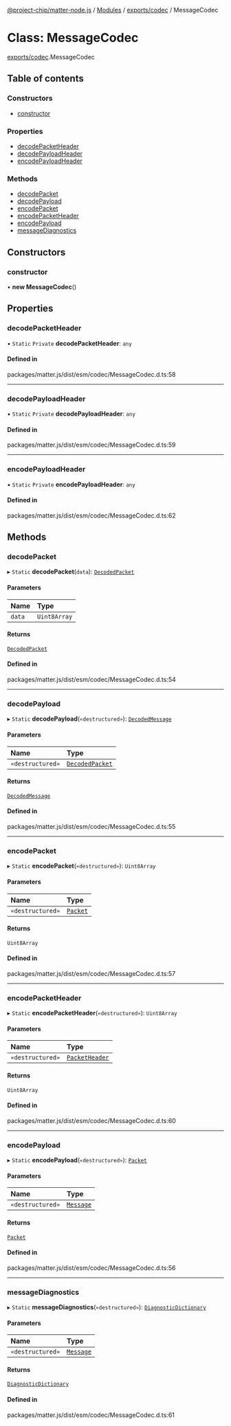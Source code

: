 [@project-chip/matter-node.js](../README.md) / [Modules](../modules.md) / [exports/codec](../modules/exports_codec.md) / MessageCodec

# Class: MessageCodec

[exports/codec](../modules/exports_codec.md).MessageCodec

## Table of contents

### Constructors

- [constructor](exports_codec.MessageCodec.md#constructor)

### Properties

- [decodePacketHeader](exports_codec.MessageCodec.md#decodepacketheader)
- [decodePayloadHeader](exports_codec.MessageCodec.md#decodepayloadheader)
- [encodePayloadHeader](exports_codec.MessageCodec.md#encodepayloadheader)

### Methods

- [decodePacket](exports_codec.MessageCodec.md#decodepacket)
- [decodePayload](exports_codec.MessageCodec.md#decodepayload)
- [encodePacket](exports_codec.MessageCodec.md#encodepacket)
- [encodePacketHeader](exports_codec.MessageCodec.md#encodepacketheader)
- [encodePayload](exports_codec.MessageCodec.md#encodepayload)
- [messageDiagnostics](exports_codec.MessageCodec.md#messagediagnostics)

## Constructors

### constructor

• **new MessageCodec**()

## Properties

### decodePacketHeader

▪ `Static` `Private` **decodePacketHeader**: `any`

#### Defined in

packages/matter.js/dist/esm/codec/MessageCodec.d.ts:58

___

### decodePayloadHeader

▪ `Static` `Private` **decodePayloadHeader**: `any`

#### Defined in

packages/matter.js/dist/esm/codec/MessageCodec.d.ts:59

___

### encodePayloadHeader

▪ `Static` `Private` **encodePayloadHeader**: `any`

#### Defined in

packages/matter.js/dist/esm/codec/MessageCodec.d.ts:62

## Methods

### decodePacket

▸ `Static` **decodePacket**(`data`): [`DecodedPacket`](../interfaces/exports_codec.DecodedPacket.md)

#### Parameters

| Name | Type |
| :------ | :------ |
| `data` | `Uint8Array` |

#### Returns

[`DecodedPacket`](../interfaces/exports_codec.DecodedPacket.md)

#### Defined in

packages/matter.js/dist/esm/codec/MessageCodec.d.ts:54

___

### decodePayload

▸ `Static` **decodePayload**(`«destructured»`): [`DecodedMessage`](../interfaces/exports_codec.DecodedMessage.md)

#### Parameters

| Name | Type |
| :------ | :------ |
| `«destructured»` | [`DecodedPacket`](../interfaces/exports_codec.DecodedPacket.md) |

#### Returns

[`DecodedMessage`](../interfaces/exports_codec.DecodedMessage.md)

#### Defined in

packages/matter.js/dist/esm/codec/MessageCodec.d.ts:55

___

### encodePacket

▸ `Static` **encodePacket**(`«destructured»`): `Uint8Array`

#### Parameters

| Name | Type |
| :------ | :------ |
| `«destructured»` | [`Packet`](../interfaces/exports_codec.Packet.md) |

#### Returns

`Uint8Array`

#### Defined in

packages/matter.js/dist/esm/codec/MessageCodec.d.ts:57

___

### encodePacketHeader

▸ `Static` **encodePacketHeader**(`«destructured»`): `Uint8Array`

#### Parameters

| Name | Type |
| :------ | :------ |
| `«destructured»` | [`PacketHeader`](../interfaces/exports_codec.PacketHeader.md) |

#### Returns

`Uint8Array`

#### Defined in

packages/matter.js/dist/esm/codec/MessageCodec.d.ts:60

___

### encodePayload

▸ `Static` **encodePayload**(`«destructured»`): [`Packet`](../interfaces/exports_codec.Packet.md)

#### Parameters

| Name | Type |
| :------ | :------ |
| `«destructured»` | [`Message`](../interfaces/exports_codec.Message.md) |

#### Returns

[`Packet`](../interfaces/exports_codec.Packet.md)

#### Defined in

packages/matter.js/dist/esm/codec/MessageCodec.d.ts:56

___

### messageDiagnostics

▸ `Static` **messageDiagnostics**(`«destructured»`): [`DiagnosticDictionary`](exports_log.DiagnosticDictionary.md)

#### Parameters

| Name | Type |
| :------ | :------ |
| `«destructured»` | [`Message`](../interfaces/exports_codec.Message.md) |

#### Returns

[`DiagnosticDictionary`](exports_log.DiagnosticDictionary.md)

#### Defined in

packages/matter.js/dist/esm/codec/MessageCodec.d.ts:61
